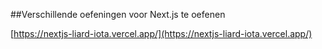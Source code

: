 ##Verschillende oefeningen voor Next.js te oefenen

[https://nextjs-liard-iota.vercel.app/](https://nextjs-liard-iota.vercel.app/)
